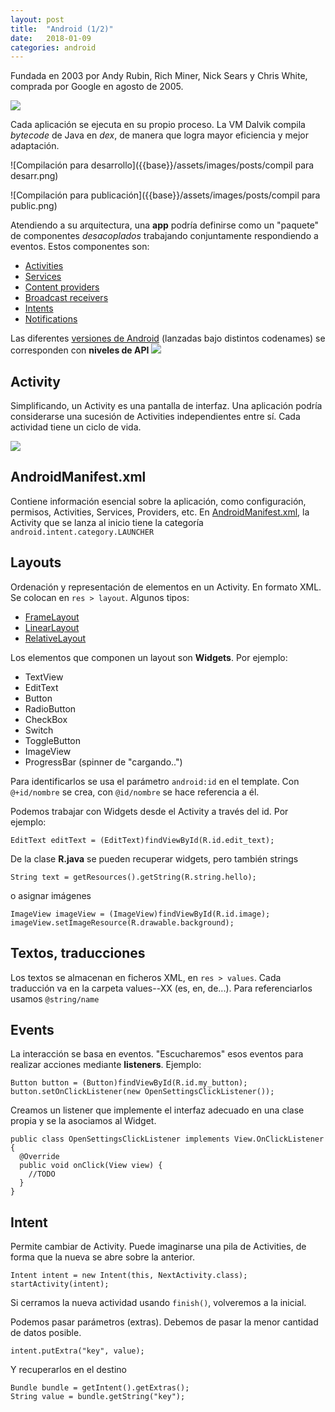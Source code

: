 ```yaml
---
layout: post
title:  "Android (1/2)"
date:   2018-01-09
categories: android
---
```


Fundada en 2003 por Andy Rubin, Rich Miner, Nick Sears y Chris White, comprada por Google en agosto de 2005.

![](https://upload.wikimedia.org/wikipedia/commons/thumb/a/af/Android-System-Architecture.svg/675px-Android-System-Architecture.svg.png)

Cada aplicación se ejecuta en su propio proceso. La VM Dalvik compila *bytecode* de Java en *dex*, de manera que logra mayor eficiencia y mejor adaptación.

![Compilación para desarrollo]({{base}}/assets/images/posts/compil para desarr.png)

![Compilación para publicación]({{base}}/assets/images/posts/compil para public.png)

Atendiendo a su arquitectura, una **app** podría definirse como un "paquete" de componentes _desacoplados_ trabajando conjuntamente respondiendo a eventos.
Estos componentes son:
* [Activities](https://developer.android.com/guide/components/activities/index.html)
* [Services](https://developer.android.com/guide/components/services.html)
* [Content providers](https://developer.android.com/guide/topics/providers/content-providers.html)
* [Broadcast receivers](https://developer.android.com/guide/components/broadcasts.html)
* [Intents](https://developer.android.com/guide/components/intents-filters.html)
* [Notifications](https://developer.android.com/guide/topics/ui/notifiers/notifications.html)

Las diferentes [versiones de Android](
https://source.android.com/source/build-numbers.html) (lanzadas bajo distintos codenames) se corresponden con **niveles de API**
![](https://upload.wikimedia.org/wikipedia/commons/thumb/e/ee/Android_historical_version_distribution_-_vector.svg/1024px-Android_historical_version_distribution_-_vector.svg.png)

## Activity

Simplificando, un Activity es una pantalla de interfaz. Una aplicación podría considerarse una sucesión de Activities independientes entre sí. Cada actividad tiene un ciclo de vida.

![](https://developer.android.com/guide/components/images/activity_lifecycle.png)

## AndroidManifest.xml

Contiene información esencial sobre la aplicación, como configuración, permisos, Activities, Services, Providers, etc. En [AndroidManifest.xml](http://developer.android.com/guide/topics/manifest/manifest-intro.html
), la Activity que se lanza al inicio tiene la categoría ``android.intent.category.LAUNCHER``

## Layouts

Ordenación y representación de elementos en un Activity. En formato XML. Se colocan en ``res > layout``. Algunos tipos:
* [FrameLayout](https://developer.android.com/reference/android/widget/FrameLayout.html)
* [LinearLayout](https://developer.android.com/reference/android/widget/LinearLayout.html)
* [RelativeLayout](https://developer.android.com/reference/android/widget/RelativeLayout.html)

Los elementos que componen un layout son **Widgets**. Por ejemplo:
* TextView
* EditText
* Button
* RadioButton
* CheckBox
* Switch
* ToggleButton
* ImageView
* ProgressBar (spinner de "cargando..")

Para identificarlos se usa el parámetro ``android:id`` en el template. Con ``@+id/nombre`` se crea, con ``@id/nombre`` se hace referencia a él.

Podemos trabajar con Widgets desde el Activity a través del id. Por ejemplo:
```
EditText editText = (EditText)findViewById(R.id.edit_text);
```

De la clase **R.java** se pueden recuperar widgets, pero también strings
```
String text = getResources().getString(R.string.hello);
```
o asignar imágenes
```
ImageView imageView = (ImageView)findViewById(R.id.image);
imageView.setImageResource(R.drawable.background);
```

## Textos, traducciones

Los textos se almacenan en ficheros XML, en ``res > values``. Cada traducción va en la carpeta values--XX (es, en, de...). Para referenciarlos usamos ``@string/name``

## Events

La interacción se basa en eventos. "Escucharemos" esos eventos para realizar acciones mediante **listeners**. Ejemplo:  
```
Button button = (Button)findViewById(R.id.my_button);
button.setOnClickListener(new OpenSettingsClickListener());
```

Creamos un listener que implemente el interfaz adecuado en una clase propia y se la asociamos al Widget.
```
public class OpenSettingsClickListener implements View.OnClickListener {
  @Override
  public void onClick(View view) {
    //TODO
  }
}
```

## Intent

Permite cambiar de Activity. Puede imaginarse una pila de Activities, de forma que la nueva se abre sobre la anterior.
```
Intent intent = new Intent(this, NextActivity.class);
startActivity(intent);
```
Si cerramos la nueva actividad usando ``finish()``, volveremos a la inicial.

Podemos pasar parámetros (extras). Debemos de pasar la menor cantidad de datos posible.
```
intent.putExtra("key", value);
```
Y recuperarlos en el destino
```
Bundle bundle = getIntent().getExtras();
String value = bundle.getString("key");
```
